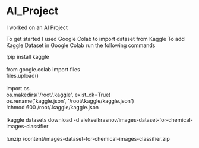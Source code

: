 # AI_Project
I worked on an AI Project<br>

<p>
To get started I used Google Colab to import dataset from Kaggle 
To add Kaggle Dataset in Google Colab run the following commands

!pip install kaggle<br><br>
from google.colab import files<br>
files.upload()<br><br>
import os<br>
os.makedirs('/root/.kaggle', exist_ok=True)<br>
os.rename('kaggle.json', '/root/.kaggle/kaggle.json')<br>
!chmod 600 /root/.kaggle/kaggle.json<br><br>
!kaggle datasets download -d alekseikrasnov/images-dataset-for-chemical-images-classifier<br><br>
!unzip  /content/images-dataset-for-chemical-images-classifier.zip<br><br>
</p>